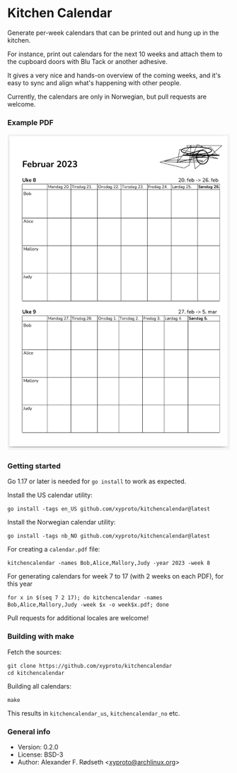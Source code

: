 # Kitchen Calendar

Generate per-week calendars that can be printed out and hung up in the kitchen.

For instance, print out calendars for the next 10 weeks and attach them to the cupboard doors with Blu Tack or another adhesive.

It gives a very nice and hands-on overview of the coming weeks, and it's easy to sync and align what's happening with other people.

Currently, the calendars are only in Norwegian, but pull requests are welcome.

### Example PDF

![kitchen calendar](img/kitchencalendar_februar_2023.png)

### Getting started

Go 1.17 or later is needed for `go install` to work as expected.

Install the US calendar utility:

    go install -tags en_US github.com/xyproto/kitchencalendar@latest

Install the Norwegian calendar utility:

    go install -tags nb_NO github.com/xyproto/kitchencalendar@latest

For creating a `calendar.pdf` file:

    kitchencalendar -names Bob,Alice,Mallory,Judy -year 2023 -week 8

For generating calendars for week 7 to 17 (with 2 weeks on each PDF), for this year

    for x in $(seq 7 2 17); do kitchencalendar -names Bob,Alice,Mallory,Judy -week $x -o week$x.pdf; done

Pull requests for additional locales are welcome!

### Building with make

Fetch the sources:

    git clone https://github.com/xyproto/kitchencalendar
    cd kitchencalendar

Building all calendars:

    make

This results in `kitchencalendar_us`, `kitchencalendar_no` etc.

### General info

* Version: 0.2.0
* License: BSD-3
* Author: Alexander F. Rødseth &lt;xyproto@archlinux.org&gt;
